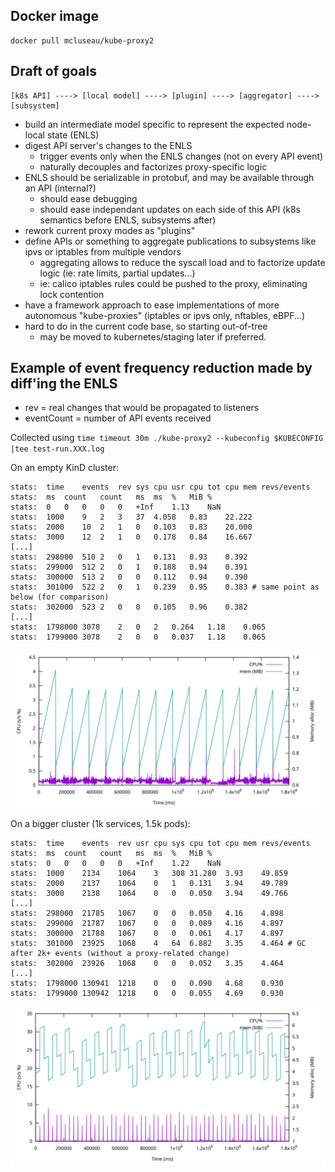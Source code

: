 ## Docker image

```
docker pull mcluseau/kube-proxy2
```

## Draft of goals

```
[k8s API] ----> [local model] ----> [plugin] ----> [aggregator] ----> [subsystem]
```

* build an intermediate model specific to represent the expected node-local state (ENLS)
* digest API server's changes to the ENLS
  * trigger events only when the ENLS changes (not on every API event)
  * naturally decouples and factorizes proxy-specific logic
* ENLS should be serializable in protobuf, and may be available through an API (internal?)
  * should ease debugging
  * should ease independant updates on each side of this API (k8s semantics before ENLS, subsystems after)
* rework current proxy modes as "plugins"
* define APIs or something to aggregate publications to subsystems like ipvs or iptables from multiple vendors
  * aggregating allows to reduce the syscall load and to factorize update logic (ie: rate limits, partial updates...)
  * ie: calico iptables rules could be pushed to the proxy, eliminating lock contention
* have a framework approach to ease implementations of more autonomous "kube-proxies" (iptables or ipvs only, nftables, eBPF...)
* hard to do in the current code base, so starting out-of-tree
  * may be moved to kubernetes/staging later if preferred.

## Example of event frequency reduction made by diff'ing the ENLS

* rev = real changes that would be propagated to listeners
* eventCount = number of API events received

Collected using `time timeout 30m ./kube-proxy2 --kubeconfig $KUBECONFIG |tee test-run.XXX.log`

On an empty KinD cluster:
```
stats:	time	events	rev	sys cpu	usr cpu	tot cpu	mem	revs/events
stats:	ms	count	count	ms	ms	%	MiB	%
stats:	0	0	0	0	0	+Inf	1.13	NaN
stats:	1000	9	2	3	37	4.058	0.83	22.222
stats:	2000	10	2	1	0	0.103	0.83	20.000
stats:	3000	12	2	1	0	0.178	0.84	16.667
[...]
stats:	298000	510	2	0	1	0.131	0.93	0.392
stats:	299000	512	2	0	1	0.188	0.94	0.391
stats:	300000	513	2	0	0	0.112	0.94	0.390
stats:	301000	522	2	0	1	0.239	0.95	0.383 # same point as below (for comparison)
stats:	302000	523	2	0	0	0.105	0.96	0.382
[...]
stats:	1798000	3078	2	0	2	0.264	1.18	0.065
stats:	1799000	3078	2	0	0	0.037	1.18	0.065
```

![graph](test-run.kind-empty.svg)

On a bigger cluster (1k services, 1.5k pods):
```
stats:	time	events	rev	usr cpu	sys cpu	tot cpu	mem	revs/events
stats:	ms	count	count	ms	ms	%	MiB	%
stats:	0	0	0	0	0	+Inf	1.22	NaN
stats:	1000	2134	1064	3	308	31.280	3.93	49.859
stats:	2000	2137	1064	0	1	0.131	3.94	49.789
stats:	3000	2138	1064	0	0	0.050	3.94	49.766
[...]
stats:	298000	21785	1067	0	0	0.050	4.16	4.898
stats:	299000	21787	1067	0	0	0.089	4.16	4.897
stats:	300000	21788	1067	0	0	0.061	4.17	4.897
stats:	301000	23925	1068	4	64	6.882	3.35	4.464 # GC after 2k+ events (without a proxy-related change)
stats:	302000	23926	1068	0	0	0.052	3.35	4.464
[...]
stats:	1798000	130941	1218	0	0	0.090	4.68	0.930
stats:	1799000	130942	1218	0	0	0.055	4.69	0.930
```

![graph](test-run.1k-svc.svg)
